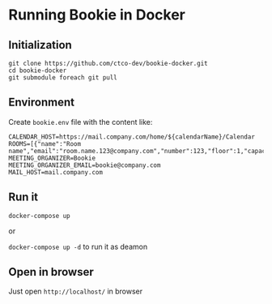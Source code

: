 # Running Bookie in Docker

## Initialization

```
git clone https://github.com/ctco-dev/bookie-docker.git
cd bookie-docker
git submodule foreach git pull
```

## Environment

Create `bookie.env` file with the content like:

```
CALENDAR_HOST=https://mail.company.com/home/${calendarName}/Calendar
ROOMS=[{"name":"Room name","email":"room.name.123@company.com","number":123,"floor":1,"capacity":20}]
MEETING_ORGANIZER=Bookie
MEETING_ORGANIZER_EMAIL=bookie@company.com
MAIL_HOST=mail.company.com
```

## Run it

`docker-compose up`

or

`docker-compose up -d` to run it as deamon

## Open in browser

Just open `http://localhost/` in browser
